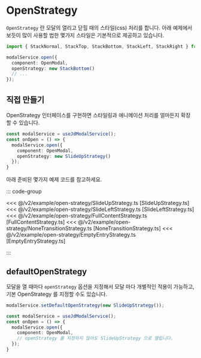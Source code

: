 <script setup>
import OpenStrategyExample from './open-strategy/OpenStrategyExample.vue';
import CustomStrategyExample from './open-strategy/CustomStrategyExample.vue';
</script>

# OpenStrategy

`OpenStrategy` 란 모달의 열리고 닫힐 때의 스타일(css) 처리를 합니다. 아래 예제에서 보듯이 많이 사용할 법한 몇가지 스타일은 기본적으로 제공하고 있습니다.

<OpenStrategyExample />

```ts
import { StackNormal, StackTop, StackBottom, StackLeft, StackRight } from '@jood/v-modal';

modalService.open({
  component: OpenModal,
  openStrategy: new StackBottom()
  // ...
});
```

## 직접 만들기

OpenStrategy 인터페이스를 구현하면 스타일링과 애니메이션 처리를 얼마든지 확장할 수 있습니다.


<CustomStrategyExample />

```ts
const modalService = useJdModalService();
const onOpen = () => {
  modalService.open({
    component: OpenModal,
    openStrategy: new SlideUpStrategy()
  });
}
```

아래 준비된 몇가지 예제 코드를 참고하세요.

::: code-group

<<< @/v2/example/open-strategy/SlideUpStrategy.ts [SlideUpStrategy.ts]
<<< @/v2/example/open-strategy/SlideLeftStrategy.ts [SlideLeftStrategy.ts]
<<< @/v2/example/open-strategy/FullContentStrategy.ts [FullContentStrategy.ts]
<<< @/v2/example/open-strategy/NoneTransitionStrategy.ts [NoneTransitionStrategy.ts]
<<< @/v2/example/open-strategy/EmptyEntryStrategy.ts [EmptyEntryStrategy.ts]

:::


## defaultOpenStrategy

모달을 열 때마다 `openStrategy` 옵션을 지정해서 모달 마다 개별적인 적용이 가능하고, 기본 OpenStrategy 를 지정할 수도  있습니다.

```ts
modalService.setDefaultOpenStrategy(new SlideUpStrategy());
```

```ts
const modalService = useJdModalService();
const onOpen = () => {
  modalService.open({
    component: OpenModal,
    // openStrategy 를 지정하지 않아도 SlideUpStrategy 으로 열립니다.
  });
}
```